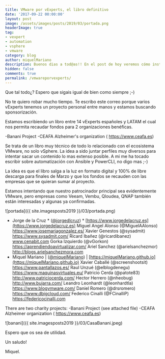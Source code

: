 ```yaml
---
title: VMware por vExperts, el libro definitivo
date: '2017-09-22 00:00:00'
layout: post
image: /assets/images/posts/2019/03/portada.png
headerImage: true
tag:
- vexpert
- automation
- vsphere
- vmware
category: blog
author: miquelMariano
description: Buenos dias a tod@as!! En el post de hoy veremos cómo instalar la última versión de PowerCLI 11.1 sobre windows
hidden: false
comments: true
permalink: /vmwareporvexperts/
---
```


Que tal todo¿? Espero que sigais igual de bien como siempre ;-)

No te quiero robar mucho tiempo. Te escribo este correo porque varios vExperts tenemos un proyecto personal entre manos y estamos buscando sponsorización.

Estamos escribiendo un libro entre 14 vExperts españoles y LATAM el cual nos permita recaudar fondos para 2 organizaciones benéficas.

-Banani Project 
-CEAFA Alzheimer's organization ( https://www.ceafa.es)

Se trata de un libro muy técnico de todo lo relacionado con el ecosistema VMware, no solo vSphere. La idea a sido juntar perfiles muy diversos para intentar sacar un contenido lo mas extenso posible. A mi me ha tocado escribir sobre automatización con Ansible y PowerCLI, no digo mas ;-)

La idea es que el libro salga a la luz en formato digital y 100% de libre descarga para finales de Marzo y que los fondos se recauden con las empresas que se quieran sumar al proyecto.

Estamos intentando que nuestro patrocinador principal sea evidentemente VMware, pero empresas como Veeam, Vembu, Qloudea, QNAP también están interesadas y algunas ya confirmadas.


![portada]({{ site.imagesposts2019 }}/03/portada.png)

- Jorge de la Cruz * ([@jorgedlcruz](https://twitter.com/jorgedlcruz)) * [https://www.jorgedelacruz.es](https://www.jorgedelacruz.es)
Miguel Angel Alonso (@MiguelAAlonso) https://www.josemariagonzalez.es/
Xavier Genestos (@sysadmit) https://www.sysadmit.com/
Ricard Ibañez (@ricardibanez) www.cenabit.com
Gorka Izquierdo (@vGorkon) https://aprendiendoavirtualizar.com/
Ariel Sanchez (@arielsanchezmor) http://blogs.arielsanchezmora.com
- Miquel Mariano | ([@miquelMariano](https://twitter.com/miquelMariano)) | [https://miquelMariano.github.io](https://miquelMariano.github.io)
Xavier Caballé (@screenshootsit) https://www.pantallazos.es/
Raul Unzué (@elblogdenegu) https://www.maquinasvirtuales.eu/
Patricio Cerda (@patote83) http://www.patriciocerda.com/
Hector Herrero (@nheobug) http://www.bujarra.com/
Leandro Leonhardt (@leonhardtla) https://www.blogvmware.com/
Daniel Romero (@drsromero) https://www.dbigcloud.com/
Federico Cinalli (@FCinalliP) https://federicocinalli.com

There are two charity projects:
-Banani Project (see attached file)
-CEAFA Alzheimer organization ( https://www.ceafa.es)

![banani]({{ site.imagesposts2019 }}/03/CasaBanani.jpeg)

Espero que os sea de utilidad.

Un saludo!

Miquel.


